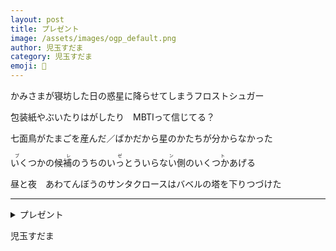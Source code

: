 ```yaml
---
layout: post
title: プレゼント
image: /assets/images/ogp_default.png
author: 児玉すだま
category: 児玉すだま
emoji: 👻
---
```


<div class="tanka-area"><div class="tanka">
<p>かみさまが寝坊した日の惑星に降らせてしまうフロストシュガー</p>
<p>包装紙やぶいたりはがしたり　MBTIって信じてる？</p>
<p>七面鳥がたまごを産んだ／ばかだから星のかたちが分からなかった</p>
<p><ruby>いくつかの候補のうちのいっとういらない側のいくつか<rp>（</rp><rt>プレゼント</rt><rp>）</rp></ruby>あげる</p>
<p>昼と夜　あわてんぼうのサンタクロースはバベルの塔を下りつづけた</p></div></div>

---

<details><summary>プレゼント</summary>
かみさまが寝坊した日の惑星に降らせてしまうフロストシュガー<br />
包装紙やぶいたりはがしたり　MBTIって信じてる？<br />
七面鳥がたまごを産んだ／ばかだから星のかたちが分からなかった<br />
<ruby>いくつかの候補のうちのいっとういらない側のいくつか<rp>（</rp><rt>プレゼント</rt><rp>）</rp></ruby>あげる<br />
昼と夜　あわてんぼうのサンタクロースはバベルの塔を下りつづけた<br />
</details>

児玉すだま
